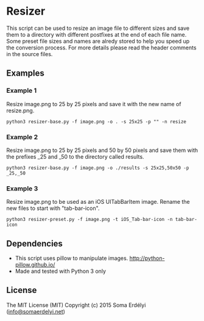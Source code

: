 Resizer
====================

This script can be used to resize an image file to different sizes and save them to a directory with different postfixes at the end of each file name. Some preset file sizes and names are alredy stored to help you speed up the conversion process. For more details please read the header comments in the source files.

## Examples

### Example 1
Resize image.png to 25 by 25 pixels and save it with the new name of resize.png.
```
python3 resizer-base.py -f image.png -o . -s 25x25 -p "" -n resize
```

### Example 2
Resize image.png to 25 by 25 pixels and 50 by 50 pixels and save them with the prefixes _25 and _50 to the directory called results.
```
python3 resizer-base.py -f image.png -o ./results -s 25x25,50x50 -p _25,_50
```

### Example 3
Resize image.png to be used as an iOS UITabBarItem image. Rename the new files to start with "tab-bar-icon".
```
python3 resizer-preset.py -f image.png -t iOS_Tab-bar-icon -n tab-bar-icon
```

## Dependencies

* This script uses pillow to manipulate images. http://python-pillow.github.io/
* Made and tested with Python 3 only

## License

The MIT License (MIT)
Copyright (c) 2015 Soma Erdélyi (info@somaerdelyi.net)